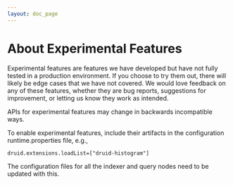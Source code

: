 ```yaml
---
layout: doc_page
---
```


# About Experimental Features

Experimental features are features we have developed but have not fully tested in a production environment. If you choose to try them out, there will likely be edge cases that we have not covered. We would love feedback on any of these features, whether they are bug reports, suggestions for improvement, or letting us know they work as intended.

<div class="note caution">
APIs for experimental features may change in backwards incompatible ways.
</div>

To enable experimental features, include their artifacts in the configuration runtime.properties file, e.g.,

```
druid.extensions.loadList=["druid-histogram"]
```

The configuration files for all the indexer and query nodes need to be updated with this.
